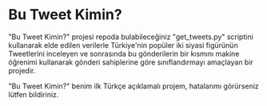 # Bu Tweet Kimin?

"Bu Tweet Kimin?" projesi repoda bulabileceğiniz "get_tweets.py" scriptini kullanarak elde edilen verilerle Türkiye'nin popüler iki siyasi figürünün Tweetlerini inceleyen ve sonrasında bu gönderilerin bir kısmını makine öğrenimi kullanarak gönderi sahiplerine göre sınıflandırmayı amaçlayan bir projedir.

"Bu Tweet Kimin?" benim ilk Türkçe açıklamalı projem, hatalarımı görürseniz lütfen bildiriniz.